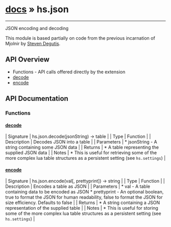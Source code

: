 # [docs](index.md) » hs.json
---

JSON encoding and decoding

This module is based partially on code from the previous incarnation of Mjolnir by [Steven Degutis](https://github.com/sdegutis/).


## API Overview
* Functions - API calls offered directly by the extension
* [decode](#decode)
* [encode](#encode)

## API Documentation

### Functions

#### [decode](#decode)
| Signature   | hs.json.decode(jsonString) -> table  |
| Type        | Function |
| Description | Decodes JSON into a table |
| Parameters |  * jsonString - A string containing some JSON data | | Returns |  * A table representing the supplied JSON data | | Notes |  * This is useful for retrieving some of the more complex lua table structures as a persistent setting (see `hs.settings`) | 
#### [encode](#encode)
| Signature   | hs.json.encode(val[, prettyprint]) -> string  |
| Type        | Function |
| Description | Encodes a table as JSON |
| Parameters |  * val - A table containing data to be encoded as JSON * prettyprint - An optional boolean, true to format the JSON for human readability, false to format the JSON for size efficiency. Defaults to false | | Returns |  * A string containing a JSON representation of the supplied table | | Notes |  * This is useful for storing some of the more complex lua table structures as a persistent setting (see `hs.settings`) | 